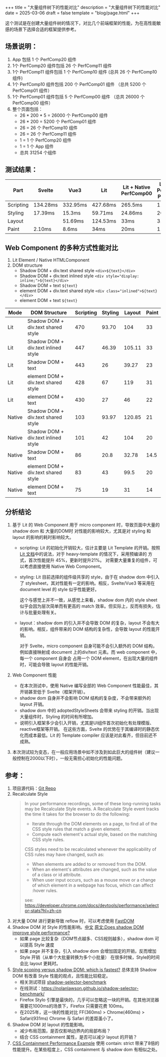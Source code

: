 +++
title = "大量组件树下的性能对比"
description = "大量组件树下的性能对比"
date = 2025-03-06
draft = false
template = "blog/page.html"
+++

这个测试是在创建大量组件树的情况下，对比几个前端框架的性能，为在高性能敏感的场景下选择合适的框架提供参考。

## 场景说明：
1. App 包括 1 个 PerfComp20 组件
2. 1个 PerfComp20 组件包括 26 个 PerfComp11 组件
3. 1个 PerfComp11 组件包括 1 个 PerfComp10 组件 (总共 26 个 PerfComp10 组件)
4. 1个 PerfComp10 组件包括 200 个 PerfComp01 组件 （总共 5200 个 PerfComp01 组件）
5. 1个 PerfComp01 组件包括 5 个 PerfComp00 组件 （总共 26000 个 PerfComp00 组件）
6. 整个页面包括：
   - 26 * 200 * 5 = 26000 个 PerfComp00 组件
   - 26 * 200 = 5200 个 PerfComp01 组件
   - 26 = 26 个 PerfComp10 组件
   - 26 = 26 个 PerfComp11 组件
   - 1 = 1 个 PerfComp20 组件
   - 1 = 1 个 App 组件
   - 总共 31254 个组件
   
## 测试结果：

| Part      | Svelte   | Vue3     | Lit      | Lit + Native PerfComp00 | Lit + Native PerfComp00, PerfComp01 | All Native WC |
|-----------|----------|----------|----------|-------------------------|-------------------------------------|---------------|
| Scripting | 134.28ms | 332.95ms | 427.68ms | 265.5ms                 | 112.29ms                            | 85ms          |
| Styling   | 17.39ms  | 15.3ms   | 59.71ms  | 24.86ms                 | 20ms                                | 21ms          |
| Layout    |          | 51.69ms  | 124.53ms | 33ms                    | 31ms                                | 32ms          |
| Paint     | 2.10ms   | 8.6ms    | 34ms     | 20ms                    | 11ms                                | 14ms          | 

## Web Component 的多种方式性能对比
1. Lit Element / Native HTMLComponent
2. DOM structure
   - Shadow DOM + div.text shared style `<div>${text}</div>`
   - Shadow DOM + div.text inlined style `<div style="display: inline;">${text}</div>`
   - Shadow DOM + text `${text}`
   - element DOM + div.text shared style `<div class="inlined">${text}</div>`
   - element DOM + text `${text}`

| Mode   | DOM Structure                       | Scripting | Styling | Layout | Paint |
|--------|-------------------------------------|-----------|---------|--------|-------|
| Lit    | Shadow DOM + div.text shared style  | 470       | 93.70   | 104    | 33    |
| Lit    | Shadow DOM + div.text inlined style | 447       | 46.39   | 105.11 | 33    |
| Lit    | Shadow DOM + text                   | 443       | 26      | 39.27  | 23    |
| Lit    | element DOM + div.text shared style | 428       | 67      | 119    | 31    |
| Lit    | element DOM + text                  | 430       | 27      | 46     | 22    |
| Native | Shadow DOM + div.text shared style  | 103       | 93.97   | 120.85 | 21    |
| Native | Shadow DOM + div.text inlined style | 101       | 42      | 104    | 20    |
| Native | Shadow DOM + text                   | 86        | 20.8    | 32.78  | 14.5  |
| Native | element DOM + div.text shared style | 83        | 43      | 99.5   | 20    |
| Native | element DOM + text                  | 75        | 19      | 31     | 14    |

## 分析结论
1. 基于 Lit 的 Web Component 用于 micro component 时，导致页面中大量的 shadow dom 和 大量的DOM时
   对性能的影响较大，尤其是对 styling 和 layout 的影响的耗时影响较大。
   - scripting: Lit 的初始化开销较大，估计主要是 Lit Template 的开销。按照 [Lit 文档](https://lit.dev/blog/2023-10-10-lit-3.0/#compiler)中的说法，对于 heavy-template 的情况下，采用预编译的
     方式，首次性能提升 45%，更新时提升21%。 对需要大量重复的组件，可以考虑直接使用 Native Web Component。
   - styling: Lit 目前选择的组件级共享的 style，由于在 shadow dom 中引入了 stylesheet，其对性能有一定的影响。相反，Svelte/Vue3 等采用在 document level 的 style 似乎性能更好。
   
     这个与感觉上并不一致，从感觉上来看，shadow dom 内的 style sheet 似乎会因为层次简单而有更高的 match 效率。但实际上，反而有损失，估计与批量处理有关。
   - layout：shadow dom 的引入并不会导致 DOM 的复杂，layout 不会有大的影响。相反，组件带来的 DOM 结构的复杂性，会导致 layout 的性能开销。
   
     对于 Svelte，micro component 自身可能不会引入额外的 DOM 结构，例如直接映射成 document 上的div/text 元素。而 web component 中，每一个 component 自身会
     占用一个 DOM element，在出现大量的组件时，可能会导致 layout 的性能开销。
   
2. Web Component 性能
   - 在本次测试中，使用 Native 编写全部的 Web Component 性能最佳，其开销甚至低于 Svelte（框架开销）。
   - shadow dom 自身并不会影响 DOM 结构的复杂度，不会带来额外的 layout 开销。
   - shadow dom 中的 adoptedStyleSheets 会带来 styling 的开销。当出现大量组件时，Styling 的时间有所增加。
   - 说明引入框架多少会引入开销，尤其是UI组件首次初始化有处理模版、reactive框架等开销。
     在这些方面，Svelte 的优势在于其编译时的静态优化而成本最低。Lit 的 Template compiler 应该是对此看齐，但目前还不成熟。
   
3. 本次测试较为变态，在一般应用场景中如不涉及到如此巨大的组件树（建议一般控制在2000以下时），一般无需担心初始化的性能问题。

## 参考：
1. 项目源代码：[Git Repo](https://github.com/wangzaixiang/lot-of-elements-compare)
2. Recalculate Style
   > In your performance recordings, some of these long-running tasks may be Recalculate Style events. 
   > A Recalculate Style event tracks the time it takes for the browser to do the following:
   > - Iterate through the DOM elements on a page, to find all of the CSS style rules that match a given element.
   > - Compute each element's actual style, based on the matching CSS style rules.
   > 
   > CSS styles need to be recalculated whenever the applicability of CSS rules may have changed, such as:
   > - When elements are added to or removed from the DOM.
   > - When an element's attributes are changed, such as the value of a class or id attribute.
   > - When user input occurs, such as a mouse move or a change of which element in a webpage has focus, which can affect :hover rules. 
   > 
   > see: https://developer.chrome.com/docs/devtools/performance/selector-stats?hl=zh-cn
3. 对大量 DOM 进行更新导致 reflow 时，可以考虑使用 [FastDOM](https://github.com/wilsonpage/fastdom?tab=readme-ov-file)
4. Shadow DOM 对 Style 的性能影响。[中文](https://mp.weixin.qq.com/s?__biz=MzA5NTg1NzI0Mw==&mid=2650000010&idx=1&sn=dd2c9188b1e91467358d542e4ed99001&chksm=895bac7764066c46c70e6fb79023871313717d67db92722402bd04eb296e0735f398e6f393b9#rd) 
   [原文:Does shadow DOM improve style performance?](https://nolanlawson.com/2021/08/15/does-shadow-dom-improve-style-performance/)
   - 如果 page 比较复杂（DOM节点越多、CSS规则越多），shadow dom 可以提高 Style 速度
   - 如果 page 并不复杂，引入 shadow dom 会增加固定的开销，反而增加 Style 开销（从单个大批量转换为多个小批量）
   在很多时候，Style的时间会比 layout 更耗时。
5. [Style scoping versus shadow DOM: which is fastest?](https://nolanlawson.com/2022/06/22/style-scoping-versus-shadow-dom-which-is-fastest/#:~:text=TL%3BDR%3A%20My%20new%20benchmark%20largely%20confirmed%20my%20previous,scenarios%2C%20but%20in%20others%20it’s%20much%20less%20performant)
   总体支持 Shadow DOM 有改善 Style 性能的观点，且性能比较稳定。
   - 相关测试项目 [shadow-selector-benchmark](https://github.com/nolanlawson/shadow-selector-benchmark)
   - 在线测试：https://nolanlawson.github.io/shadow-selector-benchmark/
   - Firefox Stylo 引擎是最快的，几乎可以忽略这一块的开销。在其他浏览器需要花1000ms的场景下，Firefox 只需要花费 100ms。
   - 在2025年，这一块的性能对比 FF(360ms) > Chrome(460ms) > Safari(931ms) Chrome 与 Safari 的差距虽小了。
6. Shadow DOM 对 layout 的性能影响。
   - 减少布局范围，是否仅影响边界内的局部布局？
   - 结合 CSS containment 属性，是否可以减少 layout 的开销？
7. [CSS Containment Performance Example](https://blogs.igalia.com/mrego/files/2019/01/css-contain-example.html)
   使用 contain: strict 带来了8倍的性能提升。在某些程度上，CSS containment 与 shadow dom 有相似之处。

